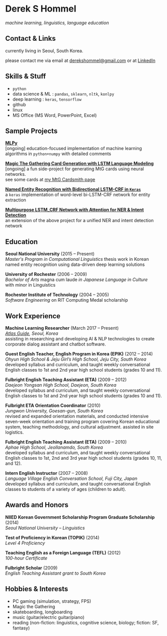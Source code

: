 # Derek S Hommel

*machine learning, linguistics, language education*

## Contact & Links

currently living in Seoul, South Korea.

please contact me via email at [derekshommel@gmail.com](mailto:derekshommel@gmail.com) or at [LinkedIn](https://www.linkedin.com/in/derek-hommel-4a646869/)

## Skills & Stuff

- `python`
- data science & ML : `pandas`, `sklearn`, `nltk`, `konlpy`
- deep learning : `keras`, `tensorflow`
- github
- linux
- MS Office (MS Word, PowerPoint, Excel)

## Sample Projects

**[MLPy](https://github.com/SNUDerek/MLPy)**  
[ongoing] education-focused implementation of machine learning algorithms in `python+numpy` with detailed comments

**[Magic The Gathering Card Generation with LSTM Language Modeling](https://github.com/SNUDerek/mtgcardgenerator)**  
[ongoing] a fun side-project for generating MtG cards using neural networks.  
see some cards at [my MtG Cardsmith page](https://mtgcardsmith.com/user/dsh9470/cards)

**[Named Entity Recognition with Bidirectional LSTM-CRF in `Keras`](https://github.com/SNUDerek/NER_bLSTM-CRF)**  
a `keras` implementation of word-level bi-LSTM-CRF network for entity extraction

**[Multipurpose LSTM_CRF Network with Attention for NER & Intent Detection](https://github.com/SNUDerek/multiLSTM)**  
an extension of the above project for a unified NER and intent detection network

## Education

**Seoul National University** (2015 – Present)  
*Master's Program in Computational Linguistics*
thesis work in Korean named entity recognition using data-driven deep learning solutions

**University of Rochester** (2006 – 2009)  
*Bachelor of Arts* magna cum laude *in Japanese Language in Culture*  
with minor in Linguistics

**Rochester Institute of Technology** (2004 – 2005)  
*Software Engineering*
on RIT Computing Medal scholarship

## Work Experience

**Machine Learning Researcher** (March 2017 – Present)  
*[Atlas Guide](http://www.goodatlas.com), Seoul, Korea*  
assisting in researching and developing AI & NLP technologies to create corporate dialog assistant and chatbot software.

**Guest English Teacher, English Program in Korea (EPIK)** (2012 – 2014)  
*Ohyun High School & Jeju Girl’s High School, Jeju City, South Korea*  
developed syllabus and curriculum, and taught weekly conversational English classes to 1st and 2nd year high school students (grades 10 and 11).

**Fulbright English Teaching Assistant (ETA)** (2009 – 2012)  
*Daejeon Yongsan High School, Daejeon, South Korea*  
developed syllabus and curriculum, and taught weekly conversational English classes to 1st and 2nd year high school students (grades 10 and 11).

**Fulbright ETA Orientation Coordinator** (2010)  
*Jungwon University, Goesan-gun, South Korea*  
revised and expanded orientation materials, and conducted intensive seven-week orientation and training program covering Korean educational system, teaching methodology, and cultural adjustment. assisted in site logistics.

**Fulbright English Teaching Assistant (ETA)** (2009 – 2010)  
*Aphae High School, Jeollanamdo, South Korea*  
developed syllabus and curriculum, and taught weekly conversational English classes to 1st, 2nd and 3rd year high school students (grades 10, 11, and 12).

**Intern English Instructor** (2007 – 2008)  
*Language Village English Conversation School, Fuji City, Japan*  
developed syllabus and curriculum, and taught conversational English classes to students of a variety of ages (children to adult).

## Awards and Honors

**NIIED Korean Government Scholarship Program Graduate Scholarship** (2014)  
*Seoul National University – Linguistics*

**Test of Proficiency in Korean (TOPIK)** (2014)  
*Level 4 Proficiency*

**Teaching English as a Foreign Language (TEFL)** (2012)  
*100-hour Certificate*

**Fulbright Scholar** (2009)  
*English Teaching Assistant grant to South Korea*

## Hobbies & Interests

- PC gaming (simulation, strategy, FPS)
- Magic the Gathering
- skateboarding, longboarding
- music (guitar/electric guitar/piano)
- reading (non-fiction: linguistics, cognitive science, biology; fiction: SF, fantasy)
